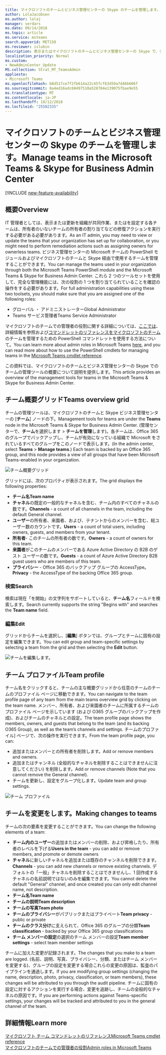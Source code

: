 ```yaml
---
title: マイクロソフトのチームとビジネス管理センターの Skype のチームを管理します。
author: LolaJacobsen
ms.author: lolaj
manager: serdars
ms.date: 09/14/2018
ms.topic: article
ms.service: msteams
search.appverid: MET150
ms.reviewer: islubin
description: 表示またはマイクロソフトのチームとビジネス管理センターの Skype で、チームを更新する方法について説明します。
localization_priority: Normal
ms.custom:
- NewAdminCenter_Update
MS.collection: Strat_MT_TeamsAdmin
appliesto:
- Microsoft Teams
ms.openlocfilehash: b8d517ce7f2fb614a22c45fcf63d59a7d46b606f
ms.sourcegitcommit: 8a4ed16adc60497510a528784e139075fbae9e55
ms.translationtype: MT
ms.contentlocale: ja-JP
ms.lasthandoff: 10/12/2018
ms.locfileid: "25502335"
---
```

<a name="manage-teams-in-the-microsoft-teams--skype-for-business-admin-center"></a><span data-ttu-id="3d6d0-103">マイクロソフトのチームとビジネス管理センターの Skype のチームを管理します。</span><span class="sxs-lookup"><span data-stu-id="3d6d0-103">Manage teams in the Microsoft Teams & Skype for Business Admin Center</span></span>
==========================================

[!INCLUDE [new-feature-availability](includes/new-feature-availability.md)]

## <a name="overview"></a><span data-ttu-id="3d6d0-104">概要</span><span class="sxs-lookup"><span data-stu-id="3d6d0-104">Overview</span></span>

<span data-ttu-id="3d6d0-105">IT 管理者としては、表示または更新を組織が共同作業、またはを設定する各チームは、所有者のいないチームの所有者の割り当てなどの修復アクションを実行する必要がある必要があります。</span><span class="sxs-lookup"><span data-stu-id="3d6d0-105">As an IT admin, you may need to view or update the teams that your organization has set up for collaboration, or you might need to perform remediation actions such as assigning owners for ownerless teams.</span></span> <span data-ttu-id="3d6d0-106">ビジネス管理センターの Microsoft チームの PowerShell モジュールおよびマイクロソフトのチームと Skype 経由で使用するチームを管理することができます。</span><span class="sxs-lookup"><span data-stu-id="3d6d0-106">You can manage the teams used in your organization through both the Microsoft Teams PowerShell module and the Microsoft Teams & Skype for Business Admin Center.</span></span> <span data-ttu-id="3d6d0-107">これら 2 つのツールセットを使用して、完全な管理機能には、次の役割の 1 つを割り当てられていることを確認の操作をする必要があります。</span><span class="sxs-lookup"><span data-stu-id="3d6d0-107">For full administration capabilities using these two toolsets, you should make sure that you are assigned one of the following roles:</span></span>

- <span data-ttu-id="3d6d0-108">グローバル ・ アドミニストレーター</span><span class="sxs-lookup"><span data-stu-id="3d6d0-108">Global Administrator</span></span>
- <span data-ttu-id="3d6d0-109">Teams サービス管理者</span><span class="sxs-lookup"><span data-stu-id="3d6d0-109">Teams Service Administrator</span></span>

<span data-ttu-id="3d6d0-110">マイクロソフトのチームでの管理者の役割に関する詳細については、[ここでは](using-admin-roles.md)、詳細情報を参照および[コマンドレットのリファレンスをマイクロソフトのチーム](https://docs.microsoft.com/en-us/powershell/teams/?view=teams-ps)のチームを管理するための PowerShell コマンドレットを使用する方法について。</span><span class="sxs-lookup"><span data-stu-id="3d6d0-110">You can learn more about admin roles in Microsoft Teams [here](using-admin-roles.md), and you can read more about how to use the PowerShell cmdlets for managing teams in the [Microsoft Teams cmdlet reference](https://docs.microsoft.com/en-us/powershell/teams/?view=teams-ps).</span></span>  

<span data-ttu-id="3d6d0-111">この資料では、マイクロソフトのチームとビジネス管理センターの Skype でのチームの管理ツールの概要について説明を提供します。</span><span class="sxs-lookup"><span data-stu-id="3d6d0-111">This article provides an overview of the management tools for teams in the Microsoft Teams & Skype for Business Admin Center.</span></span>

## <a name="teams-overview-grid"></a><span data-ttu-id="3d6d0-112">チーム概要グリッド</span><span class="sxs-lookup"><span data-stu-id="3d6d0-112">Teams overview grid</span></span>

<span data-ttu-id="3d6d0-113">チームの管理ツールは、マイクロソフトのチームと Skype ビジネス管理センターの [**チーム**] ノードの下。</span><span class="sxs-lookup"><span data-stu-id="3d6d0-113">Management tools for teams are under the **Teams** node in the Microsoft Teams & Skype for Business Admin Center.</span></span> <span data-ttu-id="3d6d0-114">(管理センターで、**チーム**を選択します > **チームを管理**します)。各チームは、Office 365 のグループでバックアップし、チームが有効になっている組織で Microsoft をされているすべてのグループをこのノードで表示します。</span><span class="sxs-lookup"><span data-stu-id="3d6d0-114">(In the admin center, select **Teams** > **Manage teams**.) Each team is backed by an Office 365 group, and this node provides a view of all groups that have been Microsoft Teams-enabled in your organization.</span></span>

![チーム概要グリッド](media/manage-teams-in-modern-portal-image1.png)  

<span data-ttu-id="3d6d0-116">グリッドには、次のプロパティが表示されます。</span><span class="sxs-lookup"><span data-stu-id="3d6d0-116">The grid displays the following properties:</span></span>

- <span data-ttu-id="3d6d0-117">**チーム名**</span><span class="sxs-lookup"><span data-stu-id="3d6d0-117">**Team name**</span></span>
- <span data-ttu-id="3d6d0-118">**チャネル**の既定の一般的なチャネルを含む、チーム内のすべてのチャネルの数です。</span><span class="sxs-lookup"><span data-stu-id="3d6d0-118">**Channels** - a count of all channels in the team, including the default General channel.</span></span>
- <span data-ttu-id="3d6d0-119">**ユーザー**の所有者、来園者、および、テナントからのメンバーを含む、総ユーザー数のカウントです。</span><span class="sxs-lookup"><span data-stu-id="3d6d0-119">**Users** - a count of total users, including owners, guests, and members from your tenant.</span></span>
- <span data-ttu-id="3d6d0-120">**所有者**- このチームの所有者の数です。</span><span class="sxs-lookup"><span data-stu-id="3d6d0-120">**Owners** - a count of owners for this team.</span></span>
- <span data-ttu-id="3d6d0-121">**来園者**がこのチームのメンバーである Azure Active Directory の B2B のゲスト ユーザーの数です。</span><span class="sxs-lookup"><span data-stu-id="3d6d0-121">**Guests** - a count of Azure Active Directory B2B guest users who are members of this team.</span></span>
- <span data-ttu-id="3d6d0-122">**プライバシー** - Office 365 のバックアップ グループの AccessType。</span><span class="sxs-lookup"><span data-stu-id="3d6d0-122">**Privacy** - the AccessType of the backing Office 365 group.</span></span>

### <a name="search"></a><span data-ttu-id="3d6d0-123">検索</span><span class="sxs-lookup"><span data-stu-id="3d6d0-123">Search</span></span>

<span data-ttu-id="3d6d0-124">検索は現在「を開始」の文字列をサポートしていると、**チーム名**フィールドを検索します。</span><span class="sxs-lookup"><span data-stu-id="3d6d0-124">Search currently supports the string "Begins with" and searches the **Team name** field.</span></span>

### <a name="edit"></a><span data-ttu-id="3d6d0-125">編集</span><span class="sxs-lookup"><span data-stu-id="3d6d0-125">Edit</span></span>

<span data-ttu-id="3d6d0-126">グリッドからチームを選択し、[**編集**] ボタンでは、グループとチームに固有の設定を編集できます。</span><span class="sxs-lookup"><span data-stu-id="3d6d0-126">You can edit group and team-specific settings by selecting a team from the grid and then selecting the **Edit** button.</span></span>

![チームを編集します。](media/manage-teams-in-modern-portal-image2.png)

## <a name="team-profile"></a><span data-ttu-id="3d6d0-128">チーム プロファイル</span><span class="sxs-lookup"><span data-stu-id="3d6d0-128">Team profile</span></span>

<span data-ttu-id="3d6d0-129">チーム名をクリックすると、チームの主な概要グリッドから任意のチームのチームのプロファイル ページに移動できます。</span><span class="sxs-lookup"><span data-stu-id="3d6d0-129">You can navigate to the team profile page of any team from the main teams overview grid by clicking on the team name.</span></span> <span data-ttu-id="3d6d0-130">メンバー、所有者、および来園者のチームに所属するチームのプロファイル ページを示しています (および O365 グループのバックアップを作成)、およびチームのチャネルとの設定。</span><span class="sxs-lookup"><span data-stu-id="3d6d0-130">The team profile page shows the members, owners, and guests that belong to the team (and its backing O365 Group), as well as the team’s channels and settings.</span></span> <span data-ttu-id="3d6d0-131">チームのプロファイル] ページで、次の操作を実行できます。</span><span class="sxs-lookup"><span data-stu-id="3d6d0-131">From the team profile page, you can:</span></span>

- <span data-ttu-id="3d6d0-132">追加またはメンバーとの所有者を削除します。</span><span class="sxs-lookup"><span data-stu-id="3d6d0-132">Add or remove members and owners.</span></span>
- <span data-ttu-id="3d6d0-133">追加またはチャンネル (全般的なチャネルを削除することはできませんに注意してください) を削除します。</span><span class="sxs-lookup"><span data-stu-id="3d6d0-133">Add or remove channels (Note that you cannot remove the General channel).</span></span>
- <span data-ttu-id="3d6d0-134">チームを更新し、設定をグループ化します。</span><span class="sxs-lookup"><span data-stu-id="3d6d0-134">Update team and group settings.</span></span>
 
![チーム プロファイル](media/manage-teams-in-modern-portal-image3.png)

## <a name="making-changes-to-teams"></a><span data-ttu-id="3d6d0-136">チームを変更をします。</span><span class="sxs-lookup"><span data-stu-id="3d6d0-136">Making changes to teams</span></span>

<span data-ttu-id="3d6d0-137">チームの次の要素を変更することができます。</span><span class="sxs-lookup"><span data-stu-id="3d6d0-137">You can change the following elements of a team:</span></span>
- <span data-ttu-id="3d6d0-138">**チーム内のユーザー**の追加またはメンバーの削除、および昇格したり、所有者のレベルを下げる</span><span class="sxs-lookup"><span data-stu-id="3d6d0-138">**Users in the team** - you can add or remove members, and promote or demote owners</span></span>
- <span data-ttu-id="3d6d0-139">**チャネル**に新しいチャネルを追加または既存のチャンネルを削除できます。</span><span class="sxs-lookup"><span data-stu-id="3d6d0-139">**Channels** - you can add new channels or remove existing channels.</span></span>  <span data-ttu-id="3d6d0-140">デフォルトの「一般」チャネルを削除することはできませんし、1 回作成するチャネルの名前説明ではないのみを編集できます。</span><span class="sxs-lookup"><span data-stu-id="3d6d0-140">You cannot delete the default "General" channel, and once created you can only edit channel name, not description.</span></span>
- <span data-ttu-id="3d6d0-141">**チーム名**</span><span class="sxs-lookup"><span data-stu-id="3d6d0-141">**Team name**</span></span>
- <span data-ttu-id="3d6d0-142">**チームの説明**</span><span class="sxs-lookup"><span data-stu-id="3d6d0-142">**Team description**</span></span>
- <span data-ttu-id="3d6d0-143">**チームの写真**</span><span class="sxs-lookup"><span data-stu-id="3d6d0-143">**Team photo**</span></span>
- <span data-ttu-id="3d6d0-144">**チームのプライバシー**がパブリックまたはプライベート</span><span class="sxs-lookup"><span data-stu-id="3d6d0-144">**Team privacy** - public or private</span></span>
- <span data-ttu-id="3d6d0-145">**チームのクラス分け**に支えられて、Office 365 のグループの分類</span><span class="sxs-lookup"><span data-stu-id="3d6d0-145">**Team classification** - backed by your Office 365 group classifications</span></span>
- <span data-ttu-id="3d6d0-146">**チーム メンバーの設定**の選択のチーム メンバーの設定</span><span class="sxs-lookup"><span data-stu-id="3d6d0-146">**Team member settings** - select team member settings</span></span>


<span data-ttu-id="3d6d0-147">チームに加えた変更が記録されます。</span><span class="sxs-lookup"><span data-stu-id="3d6d0-147">The changes that you make to a team are logged.</span></span> <span data-ttu-id="3d6d0-148">(名前、説明、写真、プライバシー、分類、またはチーム メンバーを変更する)、グループの設定を変更する場合これらの変更の原因は、監査のパイプラインを通過します。</span><span class="sxs-lookup"><span data-stu-id="3d6d0-148">If you are modifying group settings (changing the name, description, photo, privacy, classification, or team members), these changes will be attributed to you through the audit pipeline.</span></span> <span data-ttu-id="3d6d0-149">チームに固有の設定に対するアクションを実行する場合、変更を追跡し、チームの全般的なチャネルの原因です。</span><span class="sxs-lookup"><span data-stu-id="3d6d0-149">If you are performing actions against Teams-specific settings, your changes will be tracked and attributed to you in the general channel of the team.</span></span>


## <a name="learn-more"></a><span data-ttu-id="3d6d0-150">詳細情報</span><span class="sxs-lookup"><span data-stu-id="3d6d0-150">Learn more</span></span>

[<span data-ttu-id="3d6d0-151">マイクロソフト チーム コマンドレットのリファレンス</span><span class="sxs-lookup"><span data-stu-id="3d6d0-151">Microsoft Teams cmdlet reference</span></span>](https://docs.microsoft.com/en-us/powershell/teams/?view=teams-ps)  
[<span data-ttu-id="3d6d0-152">マイクロソフトのチームでの管理者の役割</span><span class="sxs-lookup"><span data-stu-id="3d6d0-152">Admin roles in Microsoft Teams</span></span>](using-admin-roles.md)
<!--
[Plan for Teams Lifecycle Management](plan-for-teams-lifecycle-management.md)
-->

